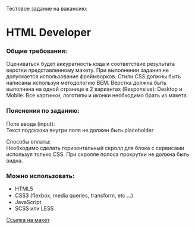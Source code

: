 Тестовое задание на вакансию:  
# HTML Developer  

### Общие требования:  
Оцениваться будет аккуратность кода и соответствие результата верстки представленному макету. При выполнении задания не допускается использование фреймворков.  Стили CSS должны быть написаны используя методологию BEM. Верстка должна быть выполнена на одной странице в 2 вариантах (Responsive): Desktop и Mobile. Все картинки, логотипы и иконки необходимо брать из макета.  

### Пояснения по заданию:  
Поле ввода (input):  
Текст подсказка внутри поля не должен быть placeholder  

Способы оплаты:  
Необходимо сделать горизонтальный скролл для блока с сервисами используя только CSS. При скролле полоса прокрутки не должна быть видна.  

### Можно использовать:  
+ HTML5  
+ CSS3 (ﬂexbox, media queries, transform, etc …)  
+ JavaScript  
+ SCSS или LESS  

[Ссылка на макет](https://www.ﬁgma.com/ﬁle/B4YrCIwZHC5PtAHqyuq9Cc/HTML-DeveloperTest-Task?node-id=0%3A1)
